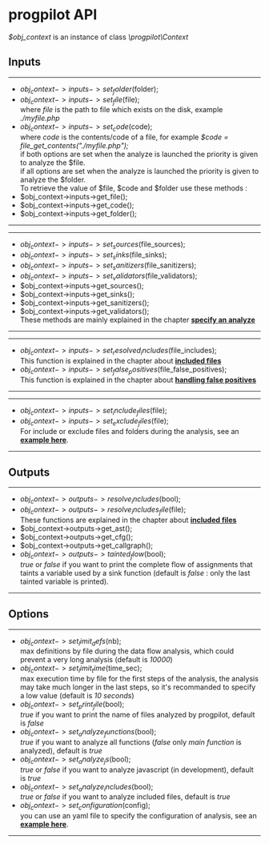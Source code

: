 # progpilot API

*$obj_context* is an instance of class *\progpilot\Context*

## Inputs
***
- $obj_context->inputs->set_folder($folder);  
- $obj_context->inputs->set_file($file);  
where *file* is the path to file which exists on the disk, example *./myfile.php*
- $obj_context->inputs->set_code($code);  
where *code* is the contents/code of a file, for example *$code = file_get_contents("./myfile.php");*  
if both options are set when the analyze is launched the priority is given to analyze the $file.  
if all options are set when the analyze is launched the priority is given to analyze the $folder.  
To retrieve the value of $file, $code and $folder use these methods :
- $obj_context->inputs->get_file();
- $obj_context->inputs->get_code();
- $obj_context->inputs->get_folder();
***

***
- $obj_context->inputs->set_sources($file_sources);
- $obj_context->inputs->set_sinks($file_sinks);
- $obj_context->inputs->set_sanitizers($file_sanitizers);
- $obj_context->inputs->set_validators($file_validators);
- $obj_context->inputs->get_sources();
- $obj_context->inputs->get_sinks();
- $obj_context->inputs->get_sanitizers();
- $obj_context->inputs->get_validators();  
These methods are mainly explained in the chapter [**specify an analyze**](./SPECIFY_ANALYZE.md)
***

***
- $obj_context->inputs->set_resolved_includes($file_includes);  
This function is explained in the chapter about [**included files**](./INCLUDES.md)
- $obj_context->inputs->set_false_positives($file_false_positives);  
This function is explained in the chapter about [**handling false positives**](./FALSE_POSITIVES.md)
***

***
- $obj_context->inputs->set_include_files($file);  
- $obj_context->inputs->set_exclude_files($file);  
For include or exclude files and folders during the analysis, see an [**example here**](./../projects/tests/exclude_files.json).
***

## Outputs
***
- $obj_context->outputs->resolve_includes($bool);
- $obj_context->outputs->resolve_includes_file($file);  
These functions are explained in the chapter about [**included files**](./INCLUDES.md)
- $obj_context->outputs->get_ast();
- $obj_context->outputs->get_cfg();
- $obj_context->outputs->get_callgraph();
- $obj_context->outputs->tainted_flow($bool);  
*true* or *false* if you want to print the complete flow of assignments that taints a variable used by a sink function (default is *false* : only the last tainted variable is printed).
***

## Options
***
- $obj_context->set_limit_defs($nb);  
max definitions by file during the data flow analysis, which could prevent a very long analysis (default is *10000*)
- $obj_context->set_limit_time($time_sec);  
max execution time by file for the first steps of the analysis, the analysis may take much longer in the last steps, so it's recommanded to specify a low value (default is *10 seconds*)
- $obj_context->set_print_file($bool);  
*true* if you want to print the name of files analyzed by progpilot, default is *false*
- $obj_context->set_analyze_functions($bool);  
*true* if you want to analyze all functions (*false* only *main function* is analyzed), default is *true*
- $obj_context->set_analyze_js($bool);  
*true* or *false* if you want to analyze javascript (in development), default is *true*
- $obj_context->set_analyze_includes($bool);  
*true* or *false* if you want to analyze included files, default is *true*
- $obj_context->set_configuration($config);  
you can use an yaml file to specify the configuration of analysis, see an [**example here**](./../projects/example_config/configuration.yml).
***

